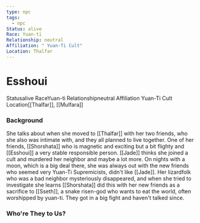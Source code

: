 ```yaml
---
type: npc
tags:
  - npc
Status: alive
Race: Yuan-ti
Relationship: neutral
Affiliation: " Yuan-Ti Cult"
Location: Thalfar
---
```


# Esshoui
<span class="dataview inline-field"><span class="inline-field-key">Status</span><span class="inline-field-value">alive</span></span>
<span class="dataview inline-field"><span class="inline-field-key">Race</span><span class="inline-field-value">Yuan-ti</span></span>
<span class="dataview inline-field"><span class="inline-field-key">Relationship</span><span class="inline-field-value">neutral</span></span>
<span class="dataview inline-field"><span class="inline-field-key">Affiliation</span><span class="inline-field-value"> Yuan-Ti Cult</span></span>
<span class="dataview inline-field"><span class="inline-field-key">Location</span><span class="inline-field-value">[[Thalfar]], [[Mulfara</span></span>]]

### Background
She talks about when she moved to [[Thalfar]] with her two friends, who she also was intimate with, and they all planned to live together. One of her friends, [[Shorshata]] who is magnetic and exciting but a bit flighty and [[Esshoui]] a very stable responsible person. [[Jade]] thinks she joined a cult and murdered her neighbor and maybe a lot more. On nights with a moon, which is a big deal there, she was always out with the new friends who seemed very Yuan-Ti Supremicists, didn't like [[Jade]]. Her lizardfolk who was a bad neighbor mysteriously disappeared, and when she tried to investigate she learns [[Shorshata]] did this with her new friends as a sacrifice to [[Sseth]], a snake risen-god who wants to eat the world, often worshipped by yuan-ti. They got in a big fight and haven't talked since. 

### Who're They to Us?